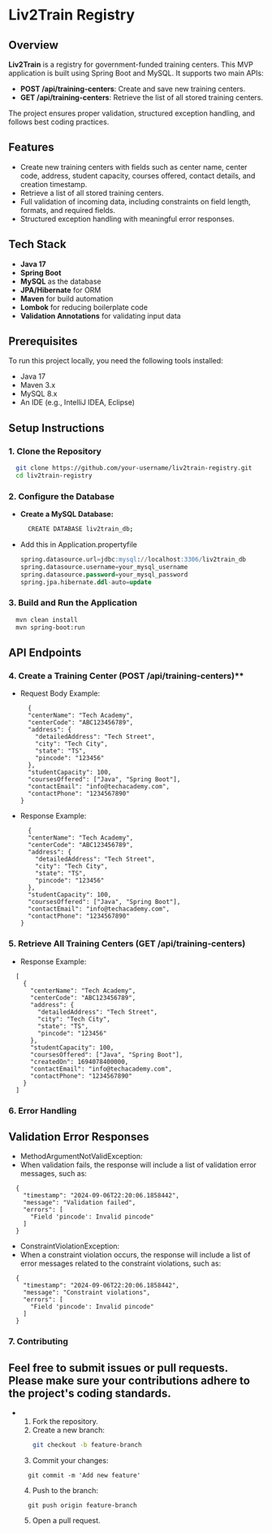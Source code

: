 # Liv2Train Registry

## Overview

**Liv2Train** is a registry for government-funded training centers. This MVP application is built using Spring Boot and MySQL. It supports two main APIs:

- **POST /api/training-centers**: Create and save new training centers.
- **GET /api/training-centers**: Retrieve the list of all stored training centers.

The project ensures proper validation, structured exception handling, and follows best coding practices.

## Features

- Create new training centers with fields such as center name, center code, address, student capacity, courses offered, contact details, and creation timestamp.
- Retrieve a list of all stored training centers.
- Full validation of incoming data, including constraints on field length, formats, and required fields.
- Structured exception handling with meaningful error responses.

## Tech Stack

- **Java 17**
- **Spring Boot**
- **MySQL** as the database
- **JPA/Hibernate** for ORM
- **Maven** for build automation
- **Lombok** for reducing boilerplate code
- **Validation Annotations** for validating input data

## Prerequisites

To run this project locally, you need the following tools installed:

- Java 17
- Maven 3.x
- MySQL 8.x
- An IDE (e.g., IntelliJ IDEA, Eclipse)

## Setup Instructions

### 1. Clone the Repository

```bash
  git clone https://github.com/your-username/liv2train-registry.git
  cd liv2train-registry
```
### 2. Configure the Database

- **Create a MySQL Database:**
  ```bash
    CREATE DATABASE liv2train_db;
  ```
- Add this in Application.propertyfile
  ```sql
  spring.datasource.url=jdbc:mysql://localhost:3306/liv2train_db
  spring.datasource.username=your_mysql_username
  spring.datasource.password=your_mysql_password
  spring.jpa.hibernate.ddl-auto=update
  ```

### 3. Build and Run the Application
  ```bash
    mvn clean install
    mvn spring-boot:run
  ```
## API Endpoints
### 4. Create a Training Center (POST /api/training-centers)**
- Request Body Example:
  ```
    {
    "centerName": "Tech Academy",
    "centerCode": "ABC123456789",
    "address": {
      "detailedAddress": "Tech Street",
      "city": "Tech City",
      "state": "TS",
      "pincode": "123456"
    },
    "studentCapacity": 100,
    "coursesOffered": ["Java", "Spring Boot"],
    "contactEmail": "info@techacademy.com",
    "contactPhone": "1234567890"
  }
  ```
- Response Example:

  ```
    {
    "centerName": "Tech Academy",
    "centerCode": "ABC123456789",
    "address": {
      "detailedAddress": "Tech Street",
      "city": "Tech City",
      "state": "TS",
      "pincode": "123456"
    },
    "studentCapacity": 100,
    "coursesOffered": ["Java", "Spring Boot"],
    "contactEmail": "info@techacademy.com",
    "contactPhone": "1234567890"
  }
  ```
### 5. Retrieve All Training Centers (GET /api/training-centers)
- Response Example:
```
  [
    {
      "centerName": "Tech Academy",
      "centerCode": "ABC123456789",
      "address": {
        "detailedAddress": "Tech Street",
        "city": "Tech City",
        "state": "TS",
        "pincode": "123456"
      },
      "studentCapacity": 100,
      "coursesOffered": ["Java", "Spring Boot"],
      "createdOn": 1694078400000,
      "contactEmail": "info@techacademy.com",
      "contactPhone": "1234567890"
    }
  ]
```

### 6. Error Handling
## Validation Error Responses
- MethodArgumentNotValidException:
- When validation fails, the response will include a list of validation error messages, such as:

```
  {
    "timestamp": "2024-09-06T22:20:06.1858442",
    "message": "Validation failed",
    "errors": [
      "Field 'pincode': Invalid pincode"
    ]
  }
```

- ConstraintViolationException:
- When a constraint violation occurs, the response will include a list of error messages related to the constraint violations, such as:

```
  {
    "timestamp": "2024-09-06T22:20:06.1858442",
    "message": "Constraint violations",
    "errors": [
      "Field 'pincode': Invalid pincode"
    ]
  }
```

### 7. Contributing
## Feel free to submit issues or pull requests. Please make sure your contributions adhere to the project's coding standards.

- 1. Fork the repository.
  2. Create a new branch:
     ```bash
     git checkout -b feature-branch
     ```
  3. Commit your changes:
    ```
      git commit -m 'Add new feature'
    ```
  4. Push to the branch:
    ```
      git push origin feature-branch
    ```
  5. Open a pull request.



